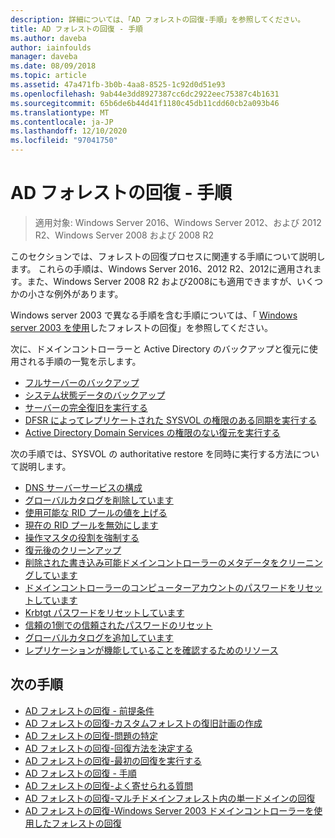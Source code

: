 ```yaml
---
description: 詳細については、「AD フォレストの回復-手順」を参照してください。
title: AD フォレストの回復 - 手順
ms.author: daveba
author: iainfoulds
manager: daveba
ms.date: 08/09/2018
ms.topic: article
ms.assetid: 47a471fb-3b0b-4aa8-8525-1c92d0d51e93
ms.openlocfilehash: 9ab44e3dd8927387cc6dc2922eec75387c4b1631
ms.sourcegitcommit: 65b6de6b44d41f1180c45db11cdd60cb2a093b46
ms.translationtype: MT
ms.contentlocale: ja-JP
ms.lasthandoff: 12/10/2020
ms.locfileid: "97041750"
---
```

# <a name="ad-forest-recovery---procedures"></a>AD フォレストの回復 - 手順

>適用対象: Windows Server 2016、Windows Server 2012、および 2012 R2、Windows Server 2008 および 2008 R2

このセクションでは、フォレストの回復プロセスに関連する手順について説明します。 これらの手順は、Windows Server 2016、2012 R2、2012に適用されます。また、Windows Server 2008 R2 および2008にも適用できますが、いくつかの小さな例外があります。

Windows server 2003 で異なる手順を含む手順については、「 [Windows server 2003 を使用](AD-Forest-Recovery-Windows-Server-2003.md)したフォレストの回復」を参照してください。

次に、ドメインコントローラーと Active Directory のバックアップと復元に使用される手順の一覧を示します。

- [フルサーバーのバックアップ](AD-Forest-Recovery-Backing-up-a-Full-Server.md)
- [システム状態データのバックアップ](AD-Forest-Recovery-Backing-up-System-State.md)
- [サーバーの完全復旧を実行する](AD-Forest-Recovery-Perform-a-Full-Recovery.md)
- [DFSR によってレプリケートされた SYSVOL の権限のある同期を実行する](AD-Forest-Recovery-Authoritative-Recovery-SYSVOL.md)
- [Active Directory Domain Services の権限のない復元を実行する](AD-Forest-Recovery-Nonauthoritative-Restore.md)

次の手順では、SYSVOL の authoritative restore を同時に実行する方法について説明します。

- [DNS サーバーサービスの構成](AD-Forest-Recovery-Configure-DNS.md)
- [グローバルカタログを削除しています](AD-Forest-Recovery-Remove-GC.md)
- [使用可能な RID プールの値を上げる](AD-Forest-Recovery-Raise-RID-Pool.md)
- [現在の RID プールを無効にします](AD-Forest-Recovery-Invaildate-RID-Pool.md)
- [操作マスタの役割を強制する](AD-Forest-Recovery-Seizing-Operations-Master-Role.md)
- [復元後のクリーンアップ](AD-Forest-Recovery-Cleanup.md)
- [削除された書き込み可能ドメインコントローラーのメタデータをクリーニングしています](AD-Forest-Recovery-Cleaning-Metadata.md)
- [ドメインコントローラーのコンピューターアカウントのパスワードをリセットしています](AD-Forest-Recovery-Reset-Computer-Account-DC.md)
- [Krbtgt パスワードをリセットしています](AD-Forest-Recovery-Resetting-the-krbtgt-password.md)
- [信頼の1側での信頼されたパスワードのリセット](AD-Forest-Recovery-Reset-Trust.md)
- [グローバルカタログを追加しています](AD-Forest-Recovery-Add-GC.md)
- [レプリケーションが機能していることを確認するためのリソース](AD-Forest-Recovery-Verify-Replication.md)

## <a name="next-steps"></a>次の手順

- [AD フォレストの回復 - 前提条件](AD-Forest-Recovery-Prerequisties.md)
- [AD フォレストの回復-カスタムフォレストの復旧計画の作成](AD-Forest-Recovery-Devising-a-Plan.md)
- [AD フォレストの回復-問題の特定](AD-Forest-Recovery-Identify-the-Problem.md)
- [AD フォレストの回復-回復方法を決定する](AD-Forest-Recovery-Determine-how-to-Recover.md)
- [AD フォレストの回復-最初の回復を実行する](AD-Forest-Recovery-Perform-initial-recovery.md)
- [AD フォレストの回復 - 手順](AD-Forest-Recovery-Procedures.md)
- [AD フォレストの回復-よく寄せられる質問](AD-Forest-Recovery-FAQ.md)
- [AD フォレストの回復-マルチドメインフォレスト内の単一ドメインの回復](AD-Forest-Recovery-Single-Domain-in-Multidomain-Recovery.md)
- [AD フォレストの回復-Windows Server 2003 ドメインコントローラーを使用したフォレストの回復](AD-Forest-Recovery-Windows-Server-2003.md)
